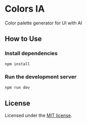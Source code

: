 # Colors IA

Color palette generator for UI with AI

## How to Use

### Install dependencies

```bash
npm install
```

### Run the development server

```bash
npm run dev
```

## License

Licensed under the [MIT license](https://github.com/cacere-s/colorsAI?tab=MIT-1-ov-file#readme).